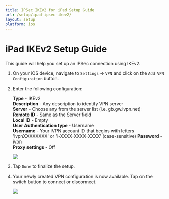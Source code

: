 ```yaml
---
title: IPSec IKEv2 for iPad Setup Guide
url: /setup/ipad-ipsec-ikev2/
layout: setup
platform: ios
---
```

# iPad IKEv2 Setup Guide

This guide will help you set up an IPSec connection using IKEv2.

1.  On your iOS device, navigate to `Settings` -> `VPN` and click on the `Add VPN Configuration` button.

2.  Enter the following configuration:

    **Type** - IKEv2  
    **Description** - Any description to identify VPN server  
    **Server** - Choose any from the server list (i.e. gb.gw.ivpn.net)  
    **Remote ID** - Same as the Server field  
    **Local ID** - Empty  
    **User Authentication type** - Username  
    **Username** - Your IVPN account ID that begins with letters 'ivpnXXXXXXXX' or 'i-XXXX-XXXX-XXXX' (case-sensitive) 
    **Password** - ivpn  
    **Proxy settings** - Off  

    ![](/images-static/uploads/ios-ipsec-with-ikev2-01.jpg)

3.  Tap `Done` to finalize the setup.

4.  Your newly created VPN configuration is now available. Tap on the switch button to connect or disconnect.

    ![](/images-static/uploads/ios-ipsec-with-ikev2-02.jpg)
